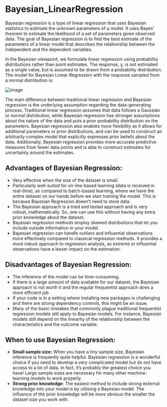 # Bayesian_LinearRegression

Bayesian regression is a type of linear regression that uses Bayesian statistics to estimate the unknown parameters of a model. It uses Bayes’ theorem to estimate the likelihood of a set of parameters given observed data. The goal of Bayesian regression is to find the best estimate of the parameters of a linear model that describes the relationship between the independent and the dependent variables.

In the Bayesian viewpoint, we formulate linear regression using probability distributions rather than point estimates. The response, y, is not estimated as a single value, but is assumed to be drawn from a probability distribution. The model for Bayesian Linear Regression with the response sampled from a normal distribution is:

![image](https://github.com/prakalps/Bayesian_LinearRegression/assets/42130402/b24f68ee-19ae-4afc-a665-97755e9bc604)


The main difference between traditional linear regression and Bayesian regression is the underlying assumption regarding the data-generating process. Traditional linear regression assumes that data follows a Gaussian or normal distribution, while Bayesian regression has stronger assumptions about the nature of the data and puts a prior probability distribution on the parameters. Bayesian regression also enables more flexibility as it allows for additional parameters or prior distributions, and can be used to construct an arbitrarily complex model that explicitly expresses prior beliefs about the data. Additionally, Bayesian regression provides more accurate predictive measures from fewer data points and is able to construct estimates for uncertainty around the estimates. 

## Advantages of Bayesian Regression: 

- Very effective when the size of the dataset is small.
- Particularly well-suited for on-line based learning (data is received in real-time), as compared to batch-based learning, where we have the entire dataset on our hands before we start training the model. This is because Bayesian Regression doesn’t need to store data.
- The Bayesian approach is a tried and tested approach and is very robust, mathematically. So, one can use this without having any extra prior knowledge about the dataset.
- Bayesian regression methods employ skewed distributions that let you include outside information in your model.
- Bayesian regression can handle outliers and influential observations more effectively compared to classical regression methods. It provides a more robust approach to regression analysis, as extreme or influential observations have a lesser impact on the estimation.

## Disadvantages of Bayesian Regression:  
- The inference of the model can be time-consuming.
- If there is a large amount of data available for our dataset, the Bayesian approach is not worth it and the regular frequentist approach does a more efficient job
- If your code is in a setting where installing new packages is challenging and there are strong dependency controls, this might be an issue.
- Many of the basic mistakes that commonly plague traditional frequentist regression models still apply to Bayesian models. For instance, Bayesian models still depend on the linearity of the relationship between the characteristics and the outcome variable.

## When to use Bayesian Regression:
- **Small sample size:** When you have a tiny sample size, Bayesian inference is frequently quite helpful. Bayesian regression is a wonderful choice if you need to develop a very complicated model but do not have access to a lot of data. In fact, it’s probably the greatest choice you have! Large sample sizes are necessary for many other machine-learning models to work properly.
- **Strong prior knowledge**: The easiest method to include strong external knowledge into your model is by utilising a Bayesian model. The influence of the prior knowledge will be more obvious the smaller the dataset size you work with.
